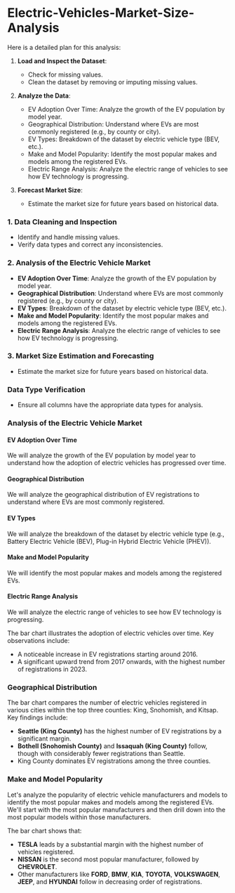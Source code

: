 # Electric-Vehicles-Market-Size-Analysis

Here is a detailed plan for this analysis:

1. **Load and Inspect the Dataset**:
   - Check for missing values.
   - Clean the dataset by removing or imputing missing values.

2. **Analyze the Data**:
   - EV Adoption Over Time: Analyze the growth of the EV population by model year.
   - Geographical Distribution: Understand where EVs are most commonly registered (e.g., by county or city).
   - EV Types: Breakdown of the dataset by electric vehicle type (BEV, etc.).
   - Make and Model Popularity: Identify the most popular makes and models among the registered EVs.
   - Electric Range Analysis: Analyze the electric range of vehicles to see how EV technology is progressing.

3. **Forecast Market Size**:
   - Estimate the market size for future years based on historical data.


### 1. Data Cleaning and Inspection
- Identify and handle missing values.
- Verify data types and correct any inconsistencies.

### 2. Analysis of the Electric Vehicle Market
- **EV Adoption Over Time**: Analyze the growth of the EV population by model year.
- **Geographical Distribution**: Understand where EVs are most commonly registered (e.g., by county or city).
- **EV Types**: Breakdown of the dataset by electric vehicle type (BEV, etc.).
- **Make and Model Popularity**: Identify the most popular makes and models among the registered EVs.
- **Electric Range Analysis**: Analyze the electric range of vehicles to see how EV technology is progressing.

### 3. Market Size Estimation and Forecasting
- Estimate the market size for future years based on historical data.


### Data Type Verification
- Ensure all columns have the appropriate data types for analysis.


### Analysis of the Electric Vehicle Market

#### EV Adoption Over Time
We will analyze the growth of the EV population by model year to understand how the adoption of electric vehicles has progressed over time.

#### Geographical Distribution
We will analyze the geographical distribution of EV registrations to understand where EVs are most commonly registered.

#### EV Types
We will analyze the breakdown of the dataset by electric vehicle type (e.g., Battery Electric Vehicle (BEV), Plug-in Hybrid Electric Vehicle (PHEV)).

#### Make and Model Popularity
We will identify the most popular makes and models among the registered EVs.

#### Electric Range Analysis
We will analyze the electric range of vehicles to see how EV technology is progressing.


The bar chart illustrates the adoption of electric vehicles over time. Key observations include:

- A noticeable increase in EV registrations starting around 2016.
- A significant upward trend from 2017 onwards, with the highest number of registrations in 2023.

### Geographical Distribution


The bar chart compares the number of electric vehicles registered in various cities within the top three counties: King, Snohomish, and Kitsap. Key findings include:

- **Seattle (King County)** has the highest number of EV registrations by a significant margin.
- **Bothell (Snohomish County)** and **Issaquah (King County)** follow, though with considerably fewer registrations than Seattle.
- King County dominates EV registrations among the three counties.


### Make and Model Popularity

Let's analyze the popularity of electric vehicle manufacturers and models to identify the most popular makes and models among the registered EVs. We'll start with the most popular manufacturers and then drill down into the most popular models within those manufacturers.

The bar chart shows that:

- **TESLA** leads by a substantial margin with the highest number of vehicles registered.
- **NISSAN** is the second most popular manufacturer, followed by **CHEVROLET**.
- Other manufacturers like **FORD**, **BMW**, **KIA**, **TOYOTA**, **VOLKSWAGEN**, **JEEP**, and **HYUNDAI** follow in decreasing order of registrations.

